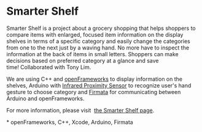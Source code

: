 Smarter Shelf
=============

Smarter Shelf is a project about a grocery shopping that helps shoppers to compare items with enlarged, focused item information on the display shelves in terms of a specific category and easily change the categories from one to the next just by a waving hand. No more have to inspect the information at the back of items in small letters. Shoppers can make decisions based on preferred category at a glance and save time! Collaborated with Tony Lim.

We are using C++ and <a href="http://www.openframeworks.cc/" target="_blank">openFrameworks</a> to display information on the shelves, Arduino with <a href="http://www.sparkfun.com/products/8958">Infrared Proximity Sensor</a> to recognize user's hand gesture to choose category and <a href="http://firmata.org" target="_blank">Firmata</a> for communicating between Arduino and openFrameworks.

For more information, please visit  <a href="http://itp.nyu.edu/~jhl589/myblog/smarter-shelf/">the Smarter Shelf page</a>.

\* openFrameworks, C++, Xcode, Arduino, Firmata

